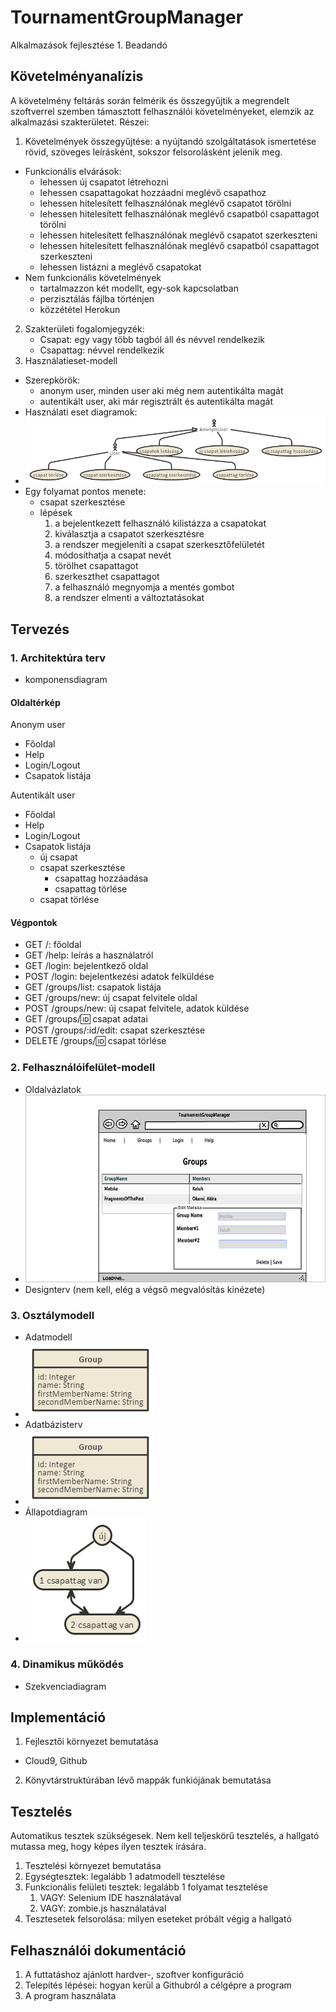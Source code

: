 # TournamentGroupManager
Alkalmazások fejlesztése 1. Beadandó

## Követelményanalízis

A követelmény feltárás során felmérik és összegyűjtik a megrendelt szoftverrel szemben támasztott felhasználói követelményeket, elemzik az alkalmazási szakterületet. Részei:

1. Követelmények összegyűjtése: a nyújtandó szolgáltatások ismertetése rövid, szöveges leírásként, sokszor felsorolásként jelenik meg.
 * Funkcionális elvárások:
    * lehessen új csapatot létrehozni
    * lehessen csapattagokat hozzáadni meglévő csapathoz
    * lehessen hitelesített felhasználónak meglévő csapatot törölni
    * lehessen hitelesített felhasználónak meglévő csapatból csapattagot törölni
    * lehessen hitelesített felhasználónak meglévő csapatot szerkeszteni
    * lehessen hitelesített felhasználónak meglévő csapatból csapattagot szerkeszteni
    * lehessen listázni a meglévő csapatokat
 * Nem funkcionális követelmények
    * tartalmazzon két modellt, egy-sok kapcsolatban
    * perzisztálás fájlba történjen
    * közzététel Herokun
2. Szakterületi fogalomjegyzék: 
    * Csapat: egy vagy több tagból áll és névvel rendelkezik
    * Csapattag: névvel rendelkezik
3. Használatieset-modell
  * Szerepkörök: 
    * anonym user, minden user aki még nem autentikálta magát
    * autentikált user, aki már regisztrált és autentikálta magát
  * Használati eset diagramok:
  * ![use case diagram](images/usecasediagram.png)
  * Egy folyamat pontos menete:
    * csapat szerkesztése
    * lépések
      1. a bejelentkezett felhasználó kilistázza a csapatokat
      2. kiválasztja a csapatot szerkesztésre
      3. a rendszer megjeleníti a csapat szerkesztőfelületét
      4. módosíthatja a csapat nevét
      5. törölhet csapattagot
      6. szerkeszthet csapattagot
      7. a felhasználó megnyomja a mentés gombot
      8. a rendszer elmenti a változtatásokat

## Tervezés

### 1. Architektúra terv

  * komponensdiagram

#### Oldaltérkép

Anonym user

- Főoldal
- Help
- Login/Logout
- Csapatok listája

Autentikált user

- Főoldal
- Help
- Login/Logout
- Csapatok listája
    + új csapat
    + csapat szerkesztése
      * csapattag hozzáadása
      * csapattag törlése
    + csapat törlése
  
#### Végpontok

  * GET /: főoldal
  * GET /help: leírás a használatról
  * GET /login: bejelentkező oldal
  * POST /login: bejelentkezési adatok felküldése
  * GET /groups/list: csapatok listája
  * GET /groups/new: új csapat felvitele oldal
  * POST /groups/new: új csapat felvitele, adatok küldése
  * GET /groups/:id: csapat adatai
  * POST /groups/:id/edit: csapat szerkesztése
  * DELETE /groups/:id: csapat törlése

### 2. Felhasználóifelület-modell
  * Oldalvázlatok
  * ![site Mockup](images/Mockup.jpg)
  * Designterv (nem kell, elég a végső megvalósítás kinézete)

### 3. Osztálymodell
  * Adatmodell
  * ![data model](images/dataModel.png)
  * Adatbázisterv
  * ![data model](images/dataModel.png)
  * Állapotdiagram
  * ![state chart diagram](images/stateChartDiagram.png)

### 4. Dinamikus működés
  * Szekvenciadiagram

## Implementáció

1. Fejlesztői környezet bemutatása
  * Cloud9, Github
2. Könyvtárstruktúrában lévő mappák funkiójának bemutatása

## Tesztelés

Automatikus tesztek szükségesek. Nem kell teljeskörű tesztelés, a hallgató mutassa meg, hogy képes ilyen tesztek írására.

1. Tesztelési környezet bemutatása
2. Egységtesztek: legalább 1 adatmodell tesztelése
3. Funkcionális felületi tesztek: legalább 1 folyamat tesztelése
    1. VAGY: Selenium IDE használatával
    2. VAGY: zombie.js használatával
4. Tesztesetek felsorolása: milyen eseteket próbált végig a hallgató

## Felhasználói dokumentáció

1. A futtatáshoz ajánlott hardver-, szoftver konfiguráció
2. Telepítés lépései: hogyan kerül a Githubról a célgépre a program
3. A program használata
